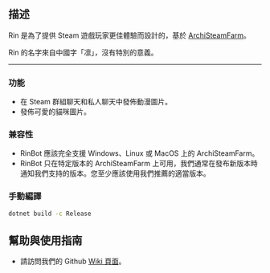 ## 描述
Rin 是為了提供 Steam 遊戲玩家更佳體驗而設計的，基於 [ArchiSteamFarm](https://github.com/JustArchiNET/ArchiSteamFarm)。

Rin 的名字來自中國字「凛」，沒有特別的意義。

---

### 功能
- 在 Steam 群組聊天和私人聊天中發佈動漫圖片。
- 發佈可愛的貓咪圖片。

### 兼容性
- RinBot 應該完全支援 Windows、Linux 或 MacOS 上的 ArchiSteamFarm。
- RinBot 只在特定版本的 ArchiSteamFarm 上可用，我們通常在發布新版本時通知我們支持的版本。您至少應該使用我們推薦的適當版本。

### 手動編譯

```bash
dotnet build -c Release
```

## 幫助與使用指南
- 請訪問我們的 Github [Wiki 頁面](https://github.com/chitsanfei/rin-asf-bot/wiki)。